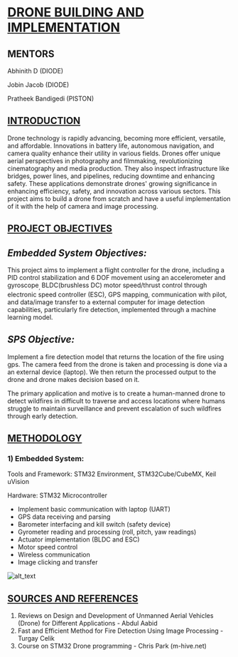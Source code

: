 


# **<span style="text-decoration:underline;">DRONE BUILDING AND IMPLEMENTATION</span>**

## **MENTORS**

Abhinith D (DIODE)

Jobin Jacob (DIODE)

Pratheek Bandigedi (PISTON)

## **<span style="text-decoration:underline;">INTRODUCTION</span>**

Drone technology is rapidly advancing, becoming more efficient, versatile, and affordable. Innovations in battery life, autonomous navigation, and camera quality enhance their utility in various fields. Drones offer unique aerial perspectives in photography and filmmaking, revolutionizing cinematography and media production. They also inspect infrastructure like bridges, power lines, and pipelines, reducing downtime and enhancing safety. These applications demonstrate drones' growing significance in enhancing efficiency, safety, and innovation across various sectors. This project aims to build a drone from scratch and have a useful implementation of it with the help of camera and image processing.



## **<span style="text-decoration:underline;">PROJECT OBJECTIVES</span>**

## ***Embedded System Objectives:***

This project aims to implement a flight controller for the drone, including a PID control stabilization and 6 DOF movement using an accelerometer and gyroscope<sub>, </sub>BLDC(brushless DC) motor speed/thrust control through electronic speed controller (ESC), GPS mapping, communication with pilot, and data/image transfer to a external computer for image detection capabilities, particularly fire detection, implemented through a machine learning model.

## ***SPS Objective:***

 Implement a fire detection model that returns the location of the fire using gps. The camera feed from the drone is taken and processing is done via a an external device (laptop). We then return the processed output to the drone and drone makes decision based on it.

The primary application and motive is to create a human-manned drone to detect wildfires in difficult to traverse and access locations where humans struggle to maintain surveillance and prevent escalation of such wildfires through early detection.



## **<span style="text-decoration:underline;">METHODOLOGY</span>** 
### 1)	Embedded System:

Tools and Framework: STM32 Environment, STM32Cube/CubeMX, Keil uVision

Hardware: STM32 Microcontroller 




* Implement basic communication with laptop (UART)
* GPS data receiving and parsing
* Barometer interfacing and kill switch (safety device)
* Gyrometer reading and processing (roll, pitch, yaw readings)
* Actuator implementation (BLDC and ESC)
* Motor speed control
* Wireless communication 
* Image clicking and transfer





![alt_text](images/blockdiagram.jpg "image_tooltip")


## **<span style="text-decoration:underline;">SOURCES AND REFERENCES</span>**



1. Reviews on Design and Development of Unmanned Aerial Vehicles (Drone) for Different Applications - Abdul Aabid
2. Fast and Efficient Method for Fire Detection Using Image Processing - Turgay Celik
3. Course on STM32 Drone programming - Chris Park (m-hive.net)
